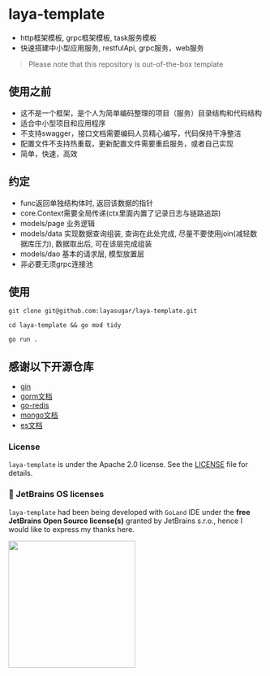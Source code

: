 # laya-template

- http框架模板, grpc框架模板, task服务模板
- 快速搭建中小型应用服务, restfulApi, grpc服务，web服务

> Please note that this repository is out-of-the-box template

## 使用之前

- 这不是一个框架，是个人为简单编码整理的项目（服务）目录结构和代码结构
- 适合中小型项目和应用程序
- 不支持swagger，接口文档需要编码人员精心编写，代码保持干净整洁
- 配置文件不支持热重载，更新配置文件需要重启服务，或者自己实现
- 简单，快速，高效

## 约定

- func返回单独结构体时, 返回该数据的指针
- core.Context需要全局传递(ctx里面内置了记录日志与链路追踪)
- models/page 业务逻辑
- models/data 实现数据查询组装, 查询在此处完成, 尽量不要使用join(减轻数据库压力), 数据取出后, 可在该层完成组装
- models/dao 基本的请求层, 模型放置层
- 非必要无须grpc连接池

## 使用
```shell
git clone git@github.com:layasugar/laya-template.git

cd laya-template && go mod tidy

go run .
```

## 感谢以下开源仓库
- [gin](https://github.com/gin-gonic/gin)
- [gorm文档](https://gorm.io/zh_CN/docs/index.html)
- [go-redis](https://redis.uptrace.dev/)
- [mongo文档](https://www.mongodb.com/docs/drivers/go/current/usage-examples/)
- [es文档](https://olivere.github.io/elastic/)

### License

`laya-template` is under the Apache 2.0 license. See the [LICENSE](LICENSE) file for details.

### 🔑 JetBrains OS licenses

`laya-template` had been being developed with `GoLand` IDE under the **free JetBrains Open Source license(s)** granted by JetBrains s.r.o., hence I would like to express my thanks here.

<a href="https://www.jetbrains.com/?from=gnet" target="_blank"><img src="https://resources.jetbrains.com/storage/products/company/brand/logos/jb_beam.png" width="250" align="middle"/></a>